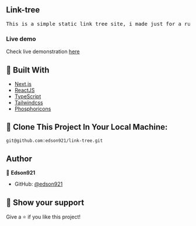 
<br/>
<h2>Link-tree</h2>
<pre>
This is a simple static link tree site, i made just for a rutine
</pre>

<h3>Live demo</h3>

Check live demonstration [here](https://edson921.github.io/link-tree/)

## 🧪 Built With

- [Next.js](https://nextjs.org/)
- [ReactJS](https://reactjs.org)
- [TypeScript](https://www.typescriptlang.org/)
- [Tailwindcss](https://www.tailwindcss.com/)
- [Phosphoricons](https://www.https://phosphoricons.com/)


## 🚀 Clone This Project In Your Local Machine:

```bash
git@github.com:edson921/link-tree.git
```

## Author

👤 **Edson921**

- GitHub: [@edson921](https://github.com/edson921)

## 🔖 Show your support

Give a ⭐️ if you like this project!